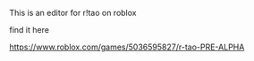 This is an editor for r!tao on roblox

find it here

https://www.roblox.com/games/5036595827/r-tao-PRE-ALPHA
